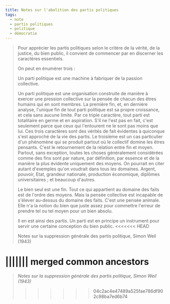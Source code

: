 ```yaml
---
title: Notes sur l'abolition des partis politiques
tags:
  - note
  - partis politiques
  - politique
  - démocratie
---
```


> Pour apprécier les partis politiques selon le critère de la vérité, de la justice, du bien public, il convient de commencer par en discerner les caractères essentiels.
>
> On peut en énumérer trois :
>
> Un parti politique est une machine à fabriquer de la passion collective.
>
> Un parti politique est une organisation construite de manière à exercer une pression collective sur la pensée de chacun des êtres humains qui en sont membres.
> La première fin, et, en dernière analyse, l'unique fin de tout parti politique est sa propre croissance, et cela sans aucune limite.
> Par ce triple caractère, tout parti est totalitaire en germe et en aspiration. S'il ne l'est pas en fait, c'est seulement parce que ceux qui
> l'entourent ne le sont pas moins que lui. Ces trois caractères sont des vérités de fait évidentes à quiconque s'est approché de la vie des partis.
> Le troisième est un cas particulier d'un phénomène qui se produit partout où le collectif domine les êtres pensants. C'est le retournement de la relation entre fin et moyen. Partout, sans exception, toutes les choses généralement considérées comme des fins sont par nature, par définition, par essence et de la manière la plus évidente
> uniquement des moyens. On pourrait en citer autant d'exemples qu'on voudrait dans tous les domaines. Argent, pouvoir, Etat, grandeur nationale, production économique, diplômes universitaires ; et beaucoup d'autres.
>
> Le bien seul est une fin. Tout ce qui appartient au domaine des faits est de l'ordre des moyens. Mais la pensée collective est incapable de s'élever au-dessus du domaine des faits.  C'est une pensée animale. Elle n'a la notion du bien que juste assez pour commettre l'erreur de prendre tel ou tel moyen pour un bien absolu.
>
> Il en est ainsi des partis. Un parti est en principe un instrument pour servir une certaine conception du bien public.
<<<<<<< HEAD
> <footer>Notes sur la suppression générale des partis politique, Simon Weil (1943)</fotter>
||||||| merged common ancestors
=======
> <cite>Notes sur la suppression générale des partis politique, Simon Weil (1943)</cite>
>>>>>>> 04c2ac4e47489a525fae786df902c98ba7ed6b74
